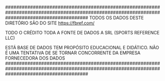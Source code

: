 ##############################################################################################################################################
TODOS OS DADOS DESTE DIRETÓRIO SÃO DO SITE https://fbref.com/

TODO O CRÉDITO TODA A FONTE DE DADOS A SRL (SPORTS REFERENCE LLC)

ESTÁ BASE DE DADOS TEM PROPÓSITO EDUCACIONAL E DIDÁTICO. NÃO É UMA TENTATIVA DE SE TORNAR CONCORRENTE DA EMPRESA FORNECEDORA DOS DADOS
##############################################################################################################################################



